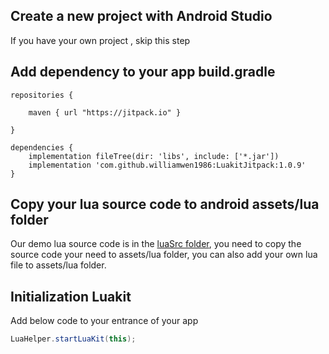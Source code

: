 Create a new project with Android Studio
-----------------------------
If you have your own project , skip this step

Add dependency to your app build.gradle
-----------------------------

```	
repositories {

    maven { url "https://jitpack.io" }

}

dependencies {
    implementation fileTree(dir: 'libs', include: ['*.jar'])
    implementation 'com.github.williamwen1986:LuakitJitpack:1.0.9'
}

```

Copy your lua source code to android assets/lua folder
-----------------------------
Our demo lua source code is in the [luaSrc folder](https://github.com/williamwen1986/Luakit/tree/master/LuaKitProject/src/Projects/LuaSrc), you need to copy the source code your need to assets/lua folder, you can also add your own lua file to assets/lua folder.

Initialization Luakit
-----------------------------
Add below code to your entrance of your app

```java
LuaHelper.startLuaKit(this);
```